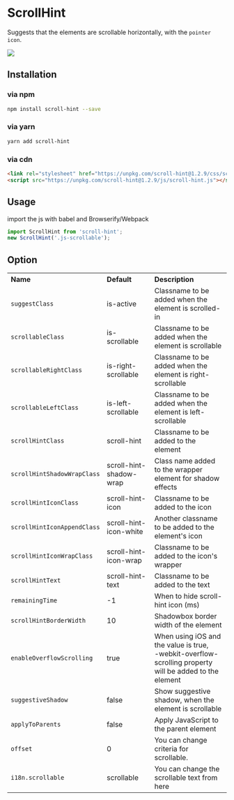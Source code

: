 # ScrollHint

Suggests that the elements are scrollable horizontally, with the `pointer icon`.

<img src="./assets/demo.gif">

## Installation

### via npm

```sh
npm install scroll-hint --save
```

### via yarn

```sh
yarn add scroll-hint
```

### via cdn

```html
<link rel="stylesheet" href="https://unpkg.com/scroll-hint@1.2.9/css/scroll-hint.css">
<script src="https://unpkg.com/scroll-hint@1.2.9/js/scroll-hint.js"></script>
```


## Usage

import the js with babel and Browserify/Webpack

```js
import ScrollHint from 'scroll-hint';
new ScrollHint('.js-scrollable');
```

## Option

<table class="table-">
  <tr>
    <th style="text-align:left;">Name</th>
    <th style="text-align:left;">Default</th>
    <th style="text-align:left;">Description</th>
  </tr>
  <tr>
    <td><code>suggestClass</code></td>
    <td>is-active</td>
    <td>Classname to be added when the element is scrolled-in</td>
  </tr>
  <tr>
    <td><code>scrollableClass</code></td>
    <td>is-scrollable</td>
    <td>Classname to be added when the element is scrollable</td>
  </tr>
  <tr>
    <td><code>scrollableRightClass</code></td>
    <td>is-right-scrollable</td>
    <td>Classname to be added when the element is right-scrollable</td>
  </tr>
  <tr>
    <td><code>scrollableLeftClass</code></td>
    <td>is-left-scrollable</td>
    <td>Classname to be added when the element is left-scrollable</td>
  </tr>
  <tr>
    <td><code>scrollHintClass</code></td>
    <td>scroll-hint</td>
    <td>Classname to be added to the element</td>
  </tr>
  <tr>
    <td><code>scrollHintShadowWrapClass</code></td>
    <td>scroll-hint-shadow-wrap</td>
    <td>Class name added to the wrapper element for shadow effects</td>
  </tr>
  <tr>
    <td><code>scrollHintIconClass</code></td>
    <td>scroll-hint-icon</td>
    <td>Classname to be added to the icon</td>
  </tr>
  <tr>
    <td><code>scrollHintIconAppendClass</code></td>
    <td>scroll-hint-icon-white</td>
    <td>Another classname to be added to the element's icon</td>
  </tr>
  <tr>
    <td><code>scrollHintIconWrapClass</code></td>
    <td>scroll-hint-icon-wrap</td>
    <td>Classname to be added to the icon's wrapper</td>
  </tr>
  <tr>
    <td><code>scrollHintText</code></td>
    <td>scroll-hint-text</td>
    <td>Classname to be added to the text</td>
  </tr>
  <tr>
    <td><code>remainingTime</code></td>
    <td>-1</td>
    <td>When to hide scroll-hint icon (ms)</td>
  </tr>
  <tr>
    <td><code>scrollHintBorderWidth</code></td>
    <td>10</td>
    <td>Shadowbox border width of the element</td>
  </tr>
  <tr>
    <td><code>enableOverflowScrolling</code></td>
    <td>true</td>
    <td>When using iOS and the value is true,<br>
          -webkit-overflow-scrolling property will be added to the element</td>
  </tr>
  <tr>
    <td><code>suggestiveShadow</code></td>
    <td>false</td>
    <td>Show suggestive shadow, when the element is scrollable</td>
  </tr>
  <tr>
    <td><code>applyToParents</code></td>
    <td>false</td>
    <td>Apply JavaScript to the parent element</td>
  </tr>
  <tr>
    <td><code>offset</code></td>
    <td>0</td>
    <td>You can change criteria for scrollable.</td>
  </tr>
  <tr>
    <td><code>i18n.scrollable</code></td>
    <td>scrollable</td>
    <td>You can change the scrollable text from here</td>
  </tr>
</table>

